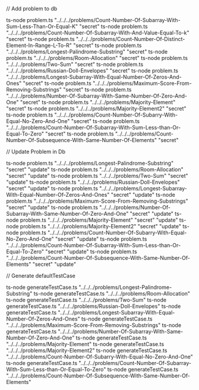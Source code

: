 // Add problem to db

ts-node problem.ts "../../../problems/Count-Number-Of-Subarray-With-Sum-Less-Than-Or-Equal-K" "secret"
ts-node problem.ts "../../../problems/Count-Number-Of-Subarray-With-And-Value-Equal-To-k" "secret"
ts-node problem.ts "../../../problems/Count-Number-Of-Distinct-Element-In-Range-L-To-R" "secret"
ts-node problem.ts "../../../problems/Longest-Palindrome-Substring" "secret"
ts-node problem.ts "../../../problems/Room-Allocation" "secret"
ts-node problem.ts "../../../problems/Two-Sum" "secret"
ts-node problem.ts "../../../problems/Russian-Doll-Envelopes" "secret"
ts-node problem.ts "../../../problems/Longest-Subarray-With-Equal-Number-Of-Zeros-And-Ones" "secret"
ts-node problem.ts "../../../problems/Maximum-Score-From-Removing-Substrings" "secret"
ts-node problem.ts "../../../problems/Number-Of-Subarray-With-Same-Number-Of-Zero-And-One" "secret"
ts-node problem.ts "../../../problems/Majority-Element" "secret"
ts-node problem.ts "../../../problems/Majority-Element2" "secret"
ts-node problem.ts "../../../problems/Count-Number-Of-Subarry-With-Equal-No-Zero-And-One" "secret"
ts-node problem.ts "../../../problems/Count-Number-Of-Subarray-With-Sum-Less-than-Or-Equal-To-Zero" "secret"
ts-node problem.ts "../../../problems/Count-Number-Of-Subsequence-With-Same-Number-Of-Elements" "secret"

// Update Problem in Db

ts-node problem.ts "../../../problems/Longest-Palindrome-Substring" "secret" "update"
ts-node problem.ts "../../../problems/Room-Allocation" "secret" "update"
ts-node problem.ts "../../../problems/Two-Sum" "secret" "update"
ts-node problem.ts "../../../problems/Russian-Doll-Envelopes" "secret" "update"
ts-node problem.ts "../../../problems/Longest-Subarray-With-Equal-Number-Of-Zeros-And-Ones" "secret" "update"
ts-node problem.ts "../../../problems/Maximum-Score-From-Removing-Substrings" "secret" "update"
ts-node problem.ts "../../../problems/Number-Of-Subarray-With-Same-Number-Of-Zero-And-One" "secret" "update"
ts-node problem.ts "../../../problems/Majority-Element" "secret" "update"
ts-node problem.ts "../../../problems/Majority-Element2" "secret" "update"
ts-node problem.ts "../../../problems/Count-Number-Of-Subarry-With-Equal-No-Zero-And-One" "secret" "update"
ts-node problem.ts "../../../problems/Count-Number-Of-Subarray-With-Sum-Less-than-Or-Equal-To-Zero" "secret" "update"
ts-node problem.ts "../../../problems/Count-Number-Of-Subsequence-With-Same-Number-Of-Elements" "secret" "update"

// Generate defaultTestCase

ts-node generateTestCase.ts "../../../problems/Longest-Palindrome-Substring"
ts-node generateTestCase.ts "../../../problems/Room-Allocation"
ts-node generateTestCase.ts "../../../problems/Two-Sum"
ts-node generateTestCase.ts "../../../problems/Russian-Doll-Envelopes"
ts-node generateTestCase.ts "../../../problems/Longest-Subarray-With-Equal-Number-Of-Zeros-And-Ones"
ts-node generateTestCase.ts "../../../problems/Maximum-Score-From-Removing-Substrings"
ts-node generateTestCase.ts "../../../problems/Number-Of-Subarray-With-Same-Number-Of-Zero-And-One"
ts-node generateTestCase.ts "../../../problems/Majority-Element"
ts-node generateTestCase.ts "../../../problems/Majority-Element2"
ts-node generateTestCase.ts "../../../problems/Count-Number-Of-Subarry-With-Equal-No-Zero-And-One"
ts-node generateTestCase.ts "../../../problems/Count-Number-Of-Subarray-With-Sum-Less-than-Or-Equal-To-Zero"
ts-node generateTestCase.ts "../../../problems/Count-Number-Of-Subsequence-With-Same-Number-Of-Elements"

